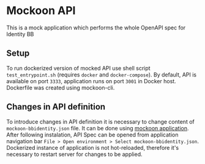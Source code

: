 # Mockoon API

This is a mock application which performs the whole OpenAPI spec for Identity BB

## Setup

To run dockerized version of mocked API use shell script `test_entrypoint.sh`
(requires `docker` and `docker-compose`). By default, API is available on port
`3333`, application runs on port `3001` in Docker host. Dockerfile was created
using mockoon-cli.

## Changes in API definition

To introduce changes in API definition it is necessary to change content of
`mockoon-bbidentity.json` file. It can be done using
[mockoon application](https://mockoon.com/). After following instalation, API
Spec can be opened from application navigation bar
`File > Open environment > Select mockoon-bbidentity.json`. Dockerized
instance of application is not hot-reloaded, therefore it's necessary to restart
server for changes to be applied.
